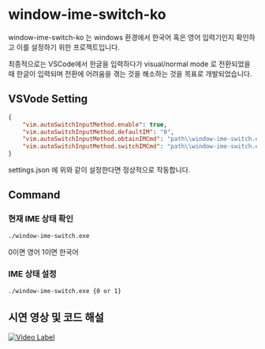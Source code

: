 # window-ime-switch-ko

window-ime-switch-ko 는 windows 환경에서 한국어 혹은 영어 입력기인지 확인하고 이를 설정하기 위한 프로젝트입니다.

최종적으로는 VSCode에서 한글을 입력하다가 visual/normal mode 로 전환되었을 때 한글이 입력되며 전환에 어려움을 겪는 것을 해소하는 것을 목표로 개발되었습니다.

## VSVode Setting

```json
{
    "vim.autoSwitchInputMethod.enable": true,
    "vim.autoSwitchInputMethod.defaultIM": "0",
    "vim.autoSwitchInputMethod.obtainIMCmd": "path\\window-ime-switch.exe",
    "vim.autoSwitchInputMethod.switchIMCmd": "path\\window-ime-switch.exe {im}"
}
```

settings.json 에 위와 같이 설정한다면 정상적으로 작동합니다.

## Command

### 현재 IME 상태 확인

```bash
./window-ime-switch.exe
```

0이면 영어 1이면 한국어

### IME 상태 설정

```bash
./window-ime-switch.exe {0 or 1}
```


## 시연 영상 및 코드 해설

[![Video Label](http://img.youtube.com/vi/rw2ArEHxmk8/0.jpg)](https://youtu.be/rw2ArEHxmk8)
